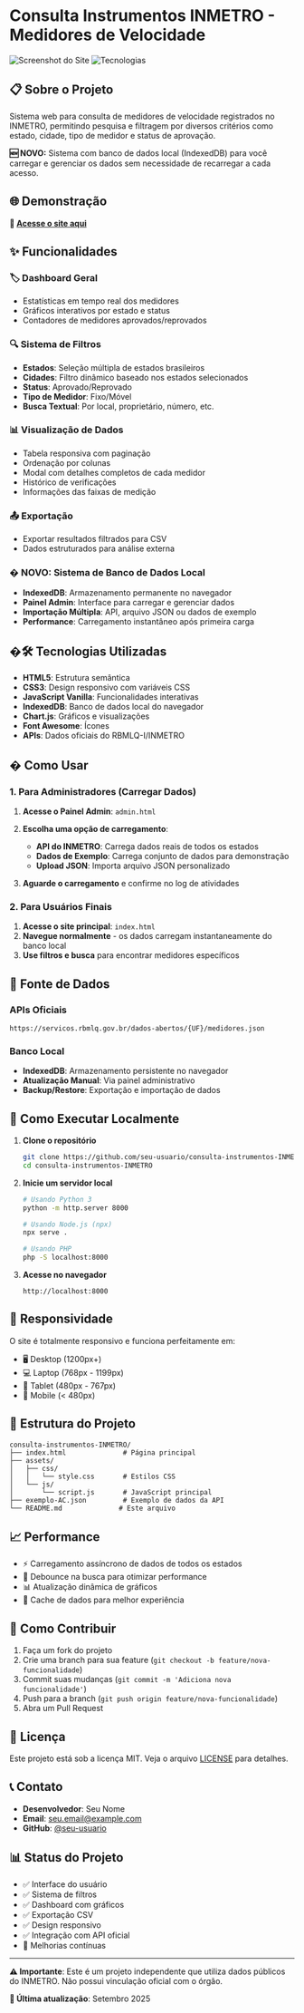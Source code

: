 # Consulta Instrumentos INMETRO - Medidores de Velocidade

![Screenshot do Site](https://img.shields.io/badge/Status-Online-green)
![Tecnologias](https://img.shields.io/badge/HTML-CSS-JavaScript-IndexedDB-blue)

## 📋 Sobre o Projeto

Sistema web para consulta de medidores de velocidade registrados no INMETRO, permitindo pesquisa e filtragem por diversos critérios como estado, cidade, tipo de medidor e status de aprovação.

**🆕 NOVO:** Sistema com banco de dados local (IndexedDB) para você carregar e gerenciar os dados sem necessidade de recarregar a cada acesso.

## 🌐 Demonstração

**🔗 [Acesse o site aqui](https://seu-usuario.github.io/consulta-instrumentos-INMETRO/)**

## ✨ Funcionalidades

### 🏷️ Dashboard Geral
- Estatísticas em tempo real dos medidores
- Gráficos interativos por estado e status
- Contadores de medidores aprovados/reprovados

### 🔍 Sistema de Filtros
- **Estados**: Seleção múltipla de estados brasileiros
- **Cidades**: Filtro dinâmico baseado nos estados selecionados
- **Status**: Aprovado/Reprovado
- **Tipo de Medidor**: Fixo/Móvel
- **Busca Textual**: Por local, proprietário, número, etc.

### 📊 Visualização de Dados
- Tabela responsiva com paginação
- Ordenação por colunas
- Modal com detalhes completos de cada medidor
- Histórico de verificações
- Informações das faixas de medição

### 📤 Exportação
- Exportar resultados filtrados para CSV
- Dados estruturados para análise externa

### �️ **NOVO: Sistema de Banco de Dados Local**
- **IndexedDB**: Armazenamento permanente no navegador
- **Painel Admin**: Interface para carregar e gerenciar dados
- **Importação Múltipla**: API, arquivo JSON ou dados de exemplo
- **Performance**: Carregamento instantâneo após primeira carga

## �🛠️ Tecnologias Utilizadas

- **HTML5**: Estrutura semântica
- **CSS3**: Design responsivo com variáveis CSS
- **JavaScript Vanilla**: Funcionalidades interativas
- **IndexedDB**: Banco de dados local do navegador
- **Chart.js**: Gráficos e visualizações
- **Font Awesome**: Ícones
- **APIs**: Dados oficiais do RBMLQ-I/INMETRO

## � Como Usar

### **1. Para Administradores (Carregar Dados)**

1. **Acesse o Painel Admin**: `admin.html`
2. **Escolha uma opção de carregamento**:
   - **API do INMETRO**: Carrega dados reais de todos os estados
   - **Dados de Exemplo**: Carrega conjunto de dados para demonstração
   - **Upload JSON**: Importa arquivo JSON personalizado

3. **Aguarde o carregamento** e confirme no log de atividades

### **2. Para Usuários Finais**

1. **Acesse o site principal**: `index.html`
2. **Navegue normalmente** - os dados carregam instantaneamente do banco local
3. **Use filtros e busca** para encontrar medidores específicos

## 📡 Fonte de Dados

### APIs Oficiais
```
https://servicos.rbmlq.gov.br/dados-abertos/{UF}/medidores.json
```

### Banco Local
- **IndexedDB**: Armazenamento persistente no navegador
- **Atualização Manual**: Via painel administrativo
- **Backup/Restore**: Exportação e importação de dados

## 🚀 Como Executar Localmente

1. **Clone o repositório**
   ```bash
   git clone https://github.com/seu-usuario/consulta-instrumentos-INMETRO.git
   cd consulta-instrumentos-INMETRO
   ```

2. **Inicie um servidor local**
   ```bash
   # Usando Python 3
   python -m http.server 8000
   
   # Usando Node.js (npx)
   npx serve .
   
   # Usando PHP
   php -S localhost:8000
   ```

3. **Acesse no navegador**
   ```
   http://localhost:8000
   ```

## 📱 Responsividade

O site é totalmente responsivo e funciona perfeitamente em:
- 🖥️ Desktop (1200px+)
- 💻 Laptop (768px - 1199px)
- 📱 Tablet (480px - 767px)
- 📱 Mobile (< 480px)

## 🔧 Estrutura do Projeto

```
consulta-instrumentos-INMETRO/
├── index.html              # Página principal
├── assets/
│   ├── css/
│   │   └── style.css       # Estilos CSS
│   └── js/
│       └── script.js       # JavaScript principal
├── exemplo-AC.json         # Exemplo de dados da API
└── README.md              # Este arquivo
```

## 📈 Performance

- ⚡ Carregamento assíncrono de dados de todos os estados
- 🔄 Debounce na busca para otimizar performance
- 📊 Atualização dinâmica de gráficos
- 💾 Cache de dados para melhor experiência

## 🤝 Como Contribuir

1. Faça um fork do projeto
2. Crie uma branch para sua feature (`git checkout -b feature/nova-funcionalidade`)
3. Commit suas mudanças (`git commit -m 'Adiciona nova funcionalidade'`)
4. Push para a branch (`git push origin feature/nova-funcionalidade`)
5. Abra um Pull Request

## 📝 Licença

Este projeto está sob a licença MIT. Veja o arquivo [LICENSE](LICENSE) para detalhes.

## 📞 Contato

- **Desenvolvedor**: Seu Nome
- **Email**: seu.email@example.com
- **GitHub**: [@seu-usuario](https://github.com/seu-usuario)

## 📊 Status do Projeto

- ✅ Interface do usuário
- ✅ Sistema de filtros
- ✅ Dashboard com gráficos
- ✅ Exportação CSV
- ✅ Design responsivo
- ✅ Integração com API oficial
- 🔄 Melhorias contínuas

---

**⚠️ Importante**: Este é um projeto independente que utiliza dados públicos do INMETRO. Não possui vinculação oficial com o órgão.

**📅 Última atualização**: Setembro 2025
